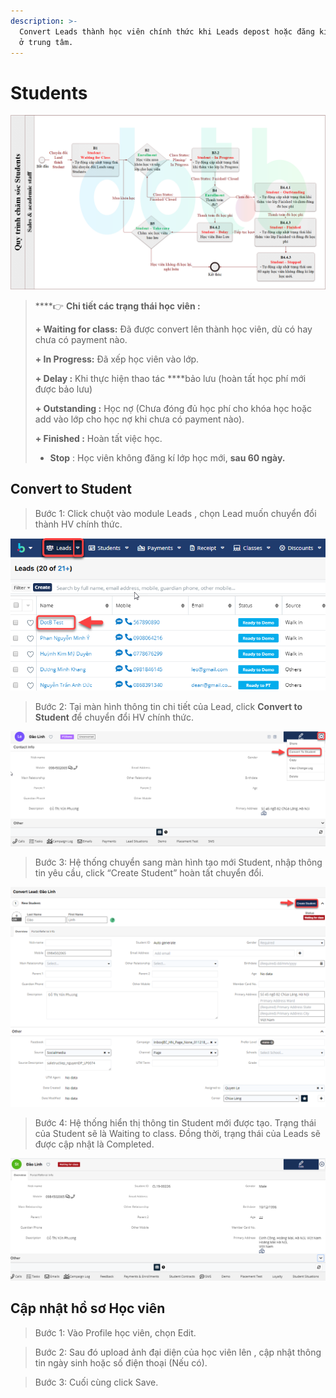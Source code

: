 ```yaml
---
description: >-
  Convert Leads thành học viên chính thức khi Leads depost hoặc đăng kí gói học
  ở trung tâm.
---
```


# Students

![](../.gitbook/assets/edu_chamsocstudetns.png)

> \*\*\*\*👉 **Chi tiết  các trạng thái học viên :**
>
> **+ Waiting for class:** Đã được convert lên thành học viên, dù có hay chưa có payment nào.
>
> **+ In Progress:**  Đã xếp học viên vào lớp.
>
> **+ Delay :** Khi thực hiện thao tác ****bảo lưu \(hoàn tất học phí mới được bảo lưu\)
>
> **+ Outstanding :** Học nợ \(Chưa đóng đủ học phí cho khóa học hoặc add vào lớp cho học nợ khi chưa có payment nào\).
>
> **+ Finished :** Hoàn tất việc học.
>
> + **Stop** : Học viên không đăng kí lớp học mới, **sau 60 ngày.**

## Convert to Student

> Bước 1: Click chuột vào module Leads , chọn Lead muốn chuyển đổi thành HV chính thức.

![](../.gitbook/assets/convet1.png)

> Bước 2: 
Tại màn hình thông tin chi tiết của Lead, click **Convert to Student** để chuyển đổi HV chính thức.

![](../.gitbook/assets/convert2.png)

> Bước 3: Hệ thống chuyển sang màn hình tạo mới Student, nhập thông tin yêu cầu, click “Create Student” hoàn tất chuyển đổi.

![](../.gitbook/assets/convert3.png)

> Bước 4: Hệ thống hiển thị thông tin Student mới được tạo. Trạng thái của Student sẽ là Waiting to class. Đồng thời, trạng thái của Leads sẽ được cập nhật là Completed.

![](../.gitbook/assets/convert4.png)

## Cập nhật hồ sơ Học viên

> Bước 1: Vào Profile học viên, chọn Edit.

> Bước 2: Sau đó upload ảnh đại diện của học viên lên , cập nhật thông tin ngày sinh hoặc số điện thoại \(Nếu có\).

> Bước 3: Cuối cùng click Save.

